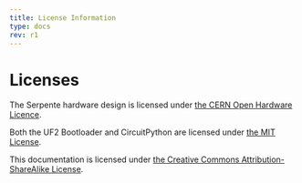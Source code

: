 ```yaml
---
title: License Information
type: docs
rev: r1
---
```


# Licenses

The Serpente hardware design is licensed under [the CERN Open Hardware Licence](https://github.com/arturo182/serpente_hw/blob/master/LICENSE.md).

Both the UF2 Bootloader and CircuitPython are licensed under [the MIT License](https://github.com/adafruit/circuitpython/blob/master/LICENSE).

This documentation is licensed under [the Creative Commons Attribution-ShareAlike License](https://creativecommons.org/licenses/by-sa/4.0/).